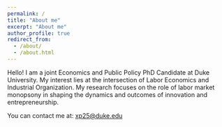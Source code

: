 ```yaml
---
permalink: /
title: "About me"
excerpt: "About me"
author_profile: true
redirect_from: 
  - /about/
  - /about.html
---
```


Hello! I am a joint Economics and Public Policy PhD Candidate at Duke University. My interest lies at the intersection of Labor Economics and Industrial Organization. My research focuses on the role of labor market monopsony in shaping the dynamics and outcomes of innovation and entrepreneurship.


You can contact me at: [xp25@duke.edu](mailto:xp25@duke.edu)


